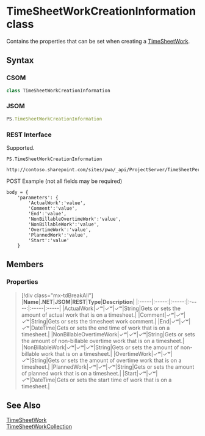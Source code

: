 [comment]: # (Name:TimeSheetWorkCreationInformation)
[comment]: # (Name:Microsoft.ProjectServer.TimeSheetWorkCreationInformation)
[comment]: # (Type:class)
[comment]: # (Status:Verified)

# <a name="name"></a>TimeSheetWorkCreationInformation class

<a name="description"></a>Contains the properties that can be set when creating a [TimeSheetWork](TimeSheetWork.md).

## <a name="syntax"></a>Syntax

### CSOM

```cs
class TimeSheetWorkCreationInformation 
```
### JSOM

```javascript
PS.TimeSheetWorkCreationInformation
```
### REST Interface

Supported.

```
PS.TimeSheetWorkCreationInformation

http://contoso.sharepoint.com/sites/pwa/_api/ProjectServer/TimeSheetPeriods('{periodid}')/TimeSheet/Lines('{lineid}')/Work/Add
```
POST Example (not all fields may be required)
```
body = {
	'parameters': {
		'ActualWork':'value', 
		'Comment':'value', 
		'End':'value', 
		'NonBillableOvertimeWork':'value', 
		'NonBillableWork':'value', 
		'OvertimeWork':'value', 
		'PlannedWork':'value', 
		'Start':'value'		
	}
```

## <a name="members"></a>Members

### <a name="properties"></a>Properties
> [!div class="mx-tdBreakAll"]
|**Name**|**.NET**|**JSOM**|**REST**|**Type**|**Description**|
|:-----|:-----:|:-----:|:-----:|:-----|:-----|
|<a name="ActualWork"></a>ActualWork|&#x2713;&#x02B7;|&#x2713;&#x02B7;|&#x2713;&#x02B7;|String|Gets or sets the amount of actual work that is on a timesheet.|
|<a name="Comment"></a>Comment|&#x2713;&#x02B7;|&#x2713;&#x02B7;|&#x2713;&#x02B7;|String|Gets or sets the timesheet work comment.|
|<a name="End"></a>End|&#x2713;&#x02B7;|&#x2713;&#x02B7;|&#x2713;&#x02B7;|DateTime|Gets or sets the end time of work that is on a timesheet.|
|<a name="NonBillableOvertimeWork"></a>NonBillableOvertimeWork|&#x2713;&#x02B7;|&#x2713;&#x02B7;|&#x2713;&#x02B7;|String|Gets or sets the amount of non-billable overtime work that is on a timesheet.|
|<a name="NonBillableWork"></a>NonBillableWork|&#x2713;&#x02B7;|&#x2713;&#x02B7;|&#x2713;&#x02B7;|String|Gets or sets the amount of non-billable work that is on a timesheet.|
|<a name="OvertimeWork"></a>OvertimeWork|&#x2713;&#x02B7;|&#x2713;&#x02B7;|&#x2713;&#x02B7;|String|Gets or sets the amount of overtime work that is on a timesheet.|
|<a name="PlannedWork"></a>PlannedWork|&#x2713;&#x02B7;|&#x2713;&#x02B7;|&#x2713;&#x02B7;|String|Gets or sets the amount of planned work that is on a timesheet.|
|<a name="Start"></a>Start|&#x2713;&#x02B7;|&#x2713;&#x02B7;|&#x2713;&#x02B7;|DateTime|Gets or sets the start time of work that is on a timesheet.|

## <a name="seeAlso"></a>See Also

[TimeSheetWork](TimeSheetWork.md)<br/>
[TimeSheetWorkCollection](TimeSheetWorkCollection.md)<br/>
